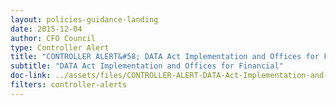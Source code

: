```yaml
---
layout: policies-guidance-landing 
date: 2015-12-04
author: CFO Council
type: Controller Alert
title: "CONTROLLER ALERT&#58; DATA Act Implementation and Offices for Financial Assistance Awards"
subtitle: "DATA Act Implementation and Offices for Financial"
doc-link: ../assets/files/CONTROLLER-ALERT-DATA-Act-Implementation-and-Offices-for-Financial-Assistance.pdf
filters: controller-alerts
---
```

